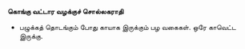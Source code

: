 **கொங்கு வட்டார வழக்குச் சொல்லகராதி**
- பழுக்கத் தொடங்கும் போது காயாக இருக்கும் பழ வகைகள். ஒரே காவெட்ட இருக்கு.

